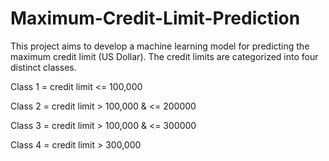 # Maximum-Credit-Limit-Prediction

This project aims to develop a machine learning model for predicting the maximum credit limit (US Dollar). The credit limits are categorized into four distinct classes. 


Class 1 = credit limit <= 100,000

Class 2 = credit limit > 100,000 & <= 200000

Class 3 = credit limit > 100,000 & <= 300000

Class 4 = credit limit > 300,000

